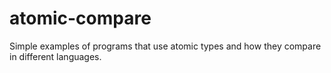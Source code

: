# atomic-compare
Simple examples of programs that use atomic types and how they compare in different languages.
